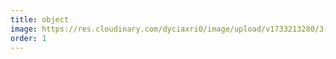 ```yaml
---
title: object
image: https://res.cloudinary.com/dyciaxri0/image/upload/v1733213280/3-2-rectangle-rhogarth-responsible_autonomy__2015__mdf__acrylic__metal__200x80x20_cm___1_-jpg_custom_resized_zoxfrx.jpg
order: 1
---
```

